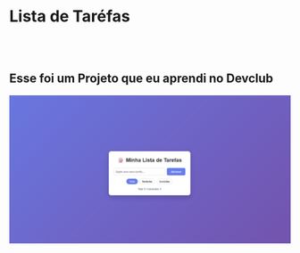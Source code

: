 <h1> Lista de Taréfas </h1>
<br>
<br>
<h2> Esse  foi um Projeto que eu aprendi no Devclub </h2>
<img src="https://github.com/Jymas/projetos-01/blob/main/lista-de-tarefas/imagem.png?raw=true"/>
